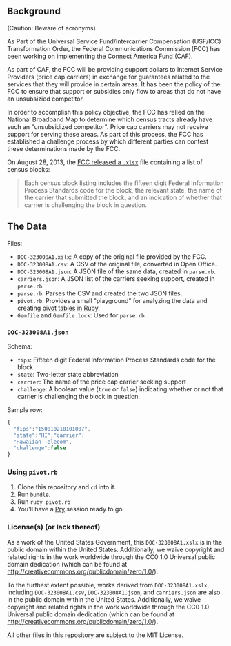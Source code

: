 ## Background

(Caution: Beware of acronyms)

As Part of the Universal Service Fund/Intercarrier Compensation (USF/ICC) Transformation Order, the Federal Communications Commission (FCC) has been working on implementing the Connect America Fund (CAF).

As part of CAF, the FCC will be providing support dollars to Internet Service Providers (price cap carriers) in exchange for guarantees related to the services that they will provide in certain areas. It has been the policy of the FCC to ensure that support or subsidies only flow to areas that do not have an unsubsizied competitor.

In order to accomplish this policy objective, the FCC has relied on the National Broadband Map to determine which census tracts already have such an "unsubsidized competitor". Price cap carriers may not receive support for serving these areas. As part of this process, the FCC has established a challenge process by which different parties can contest these determinations made by the FCC.

On August 28, 2013, the [FCC released a `.xlsx`](http://apps.fcc.gov/ecfs/document/view?id=7520940223) file containing a list of census blocks:

> Each census block listing includes the fifteen digit Federal Information Process Standards code for the block, the relevant state, the name of the carrier that submitted the block, and an indication of whether that carrier is challenging the block in question.

## The Data

Files:

- `DOC-323008A1.xslx`: A copy of the original file provided by the FCC.
- `DOC-323008A1.csv`: A CSV of the original file, converted in Open Office.
- `DOC-323008A1.json`: A JSON file of the same data, created in `parse.rb`.
- `carriers.json`: A JSON list of the carriers seeking support, created in `parse.rb`.
- `parse.rb`: Parses the CSV and created the two JSON files.
- `pivot.rb`: Provides a small "playground" for analyzing the data and creating [pivot tables in Ruby](https://github.com/hopsoft/goldmine).
- `Gemfile` and `Gemfile.lock`: Used for `parse.rb`.

### `DOC-323008A1.json`

Schema:

- `fips`: Fifteen digit Federal Information Process Standards code for the block
- `state`: Two-letter state abbreviation
- `carrier`: The name of the price cap carrier seeking support
- `challenge`: A boolean value (`true` or `false`) indicating whether or not that carrier is challenging the block in question.

Sample row:

```javascript
{
  "fips":"150010210101007",
  "state":"HI","carrier":
  "Hawaiian Telecom",
  "challenge":false
}
```

### Using `pivot.rb`

1. Clone this repository and `cd` into it.
2. Run `bundle`.
3. Run `ruby pivot.rb`
4. You'll have a [Pry](http://pryrepl.org/) session ready to go.

### License(s) (or lack thereof)

As a work of the United States Government, this `DOC-323008A1.xslx` is in the public domain within the United States. Additionally, we waive copyright and related rights in the work worldwide through the CC0 1.0 Universal public domain dedication (which can be found at http://creativecommons.org/publicdomain/zero/1.0/).

To the furthest extent possible, works derived from `DOC-323008A1.xslx`, including `DOC-323008A1.csv`, `DOC-323008A1.json`, and `carriers.json` are also in the public domain within the United States. Additionally, we waive copyright and related rights in the work worldwide through the CC0 1.0 Universal public domain dedication (which can be found at http://creativecommons.org/publicdomain/zero/1.0/).

All other files in this repository are subject to the MIT License.
